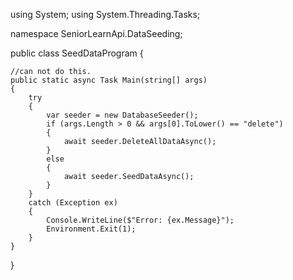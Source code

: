 ﻿using System;
using System.Threading.Tasks;

namespace SeniorLearnApi.DataSeeding;

public class SeedDataProgram
{

    //can not do this.
    public static async Task Main(string[] args)
    {
        try
        {
            var seeder = new DatabaseSeeder();
            if (args.Length > 0 && args[0].ToLower() == "delete")
            {
                await seeder.DeleteAllDataAsync();
            }
            else
            {
                await seeder.SeedDataAsync();
            }
        }
        catch (Exception ex)
        {
            Console.WriteLine($"Error: {ex.Message}");
            Environment.Exit(1);
        }
    }
}
